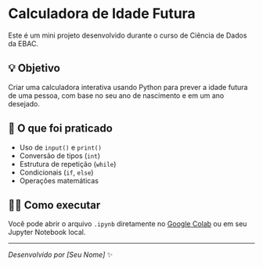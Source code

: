 
# Calculadora de Idade Futura

Este é um mini projeto desenvolvido durante o curso de Ciência de Dados da EBAC.

## 💡 Objetivo
Criar uma calculadora interativa usando Python para prever a idade futura de uma pessoa, com base no seu ano de nascimento e em um ano desejado.

## 🚀 O que foi praticado
- Uso de `input()` e `print()`
- Conversão de tipos (`int`)
- Estrutura de repetição (`while`)
- Condicionais (`if`, `else`)
- Operações matemáticas

## 👨‍🏫 Como executar
Você pode abrir o arquivo `.ipynb` diretamente no [Google Colab](https://colab.research.google.com) ou em seu Jupyter Notebook local.

---

*Desenvolvido por [Seu Nome]* ✨
